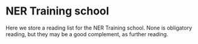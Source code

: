 # NER Training school
Here we store a reading list for the NER Training school. None is obligatory reading, but they may be a good complement, as further reading.
